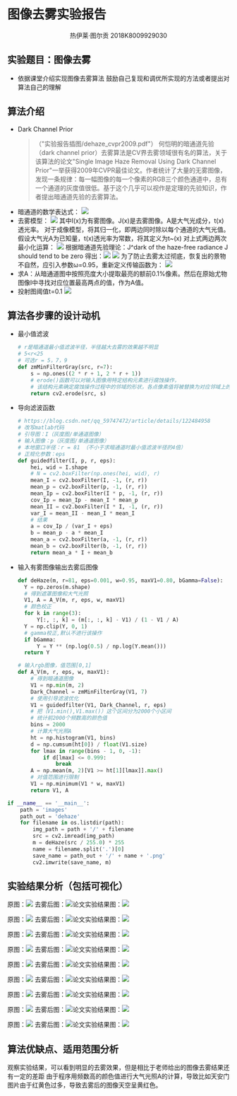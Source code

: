 # 图像去雾实验报告

<center>热伊莱·图尔贡 2018K8009929030</center>

## 实验题目：图像去雾

- 依据课堂介绍实现图像去雾算法
  鼓励自己复现和调优所实现的方法或者提出对算法自己的理解

## 算法介绍

- Dark Channel Prior
  > （"实验报告插图/dehaze_cvpr2009.pdf"）
  > 何恺明的暗通道先验（dark channel prior）去雾算法是CV界去雾领域很有名的算法，关于该算法的论文"Single Image Haze Removal Using Dark Channel Prior"一举获得2009年CVPR最佳论文。作者统计了大量的无雾图像，发现一条规律：每一幅图像的每一个像素的RGB三个颜色通道中，总有一个通道的灰度值很低。基于这个几乎可以视作是定理的先验知识，作者提出暗通道先验的去雾算法。
  >
- 暗通道的数学表达式：
  ![](实验报告插图/1.png)
- 去雾模型：
  ![](实验报告插图/2.png)
  其中I(x)为有雾图像。J(x)是去雾图像。A是大气光成分，t(x)透光率。
  对于成像模型，将其归一化，即两边同时除以每个通道的大气光值。
  假设大气光A为已知量，t(x)透光率为常数，将其定义为t~(x) 对上式两边两次最小化运算：
  ![](实验报告插图/3.png)
  根据暗通道先验理论：J^dark of the haze-free radiance J should tend to be zero
  得出：![](实验报告插图/4.png)
  ![](实验报告插图/5.png)
  为了防止去雾太过彻底，恢复出的景物不自然，应引入参数ω=0.95，重新定义传输函数为：
  ![](实验报告插图/w.png)
- 求A：从暗通道图中按照亮度大小提取最亮的额前0.1%像素。然后在原始尤物图像I中寻找对应位置最高两点的值，作为A值。
- 投射图阈值t=0.1
  ![](实验报告插图/6.png)

## 算法各步骤的设计动机

- 最小值滤波

  ```python
  # r是暗通道最小值滤波半径，半径越大去雾的效果越不明显
  # 5<r<25
  # 可选r = 5，7，9
  def zmMinFilterGray(src, r=7):
      s = np.ones((2 * r + 1, 2 * r + 1))
      # erode()函数可以对输入图像用特定结构元素进行腐蚀操作，
      # 该结构元素确定腐蚀操作过程中的邻域的形状，各点像素值将被替换为对应邻域上的最小值：
      return cv2.erode(src, s)
  ```

- 导向滤波函数

  ```python
  # https://blog.csdn.net/qq_59747472/article/details/122484958
  # 改写matlab代码
  # 引导图：I（灰度图/单通道图像）
  # 输入图像：p（灰度图/单通道图像）
  # 本地窗口半径：r = 81 （不小于求暗通道时最小值滤波半径的4倍）
  # 正规化参数：eps
  def guidedfilter(I, p, r, eps):
      hei, wid = I.shape
      # N = cv2.boxFilter(np.ones(hei, wid), r)
      mean_I = cv2.boxFilter(I, -1, (r, r))
      mean_p = cv2.boxFilter(p, -1, (r, r))
      mean_Ip = cv2.boxFilter(I * p, -1, (r, r))
      cov_Ip = mean_Ip - mean_I * mean_p
      mean_II = cv2.boxFilter(I * I, -1, (r, r))
      var_I = mean_II - mean_I * mean_I
      # 结果
      a = cov_Ip / (var_I + eps)
      b = mean_p - a * mean_I
      mean_a = cv2.boxFilter(a, -1, (r, r))
      mean_b = cv2.boxFilter(b, -1, (r, r))
      return mean_a * I + mean_b
  ```

- 输入有雾图像输出去雾后图像

  ```python
  def deHaze(m, r=81, eps=0.001, w=0.95, maxV1=0.80, bGamma=False):
    Y = np.zeros(m.shape)
    # 得到遮罩图像和大气光照
    V1, A = A_V(m, r, eps, w, maxV1)
    # 颜色校正
    for k in range(3):
        Y[:, :, k] = (m[:, :, k] - V1) / (1 - V1 / A)
    Y = np.clip(Y, 0, 1)
    # gamma校正,默认不进行该操作
    if bGamma:
        Y = Y ** (np.log(0.5) / np.log(Y.mean()))
    return Y
  ```

  ```python
  # 输入rgb图像，值范围[0,1]
  def A_V(m, r, eps, w, maxV1):
      # 得到暗通道图像
      V1 = np.min(m, 2)
      Dark_Channel = zmMinFilterGray(V1, 7)
      # 使用引导滤波优化
      V1 = guidedfilter(V1, Dark_Channel, r, eps)
      # 把（V1.min(),V1.max()）这个区间分为2000个小区间
      # 统计前2000个频数高的颜色值
      bins = 2000
      # 计算大气光照A
      ht = np.histogram(V1, bins)
      d = np.cumsum(ht[0]) / float(V1.size)
      for lmax in range(bins - 1, 0, -1):
          if d[lmax] <= 0.999:
              break
      A = np.mean(m, 2)[V1 >= ht[1][lmax]].max()
      # 对值范围进行限制
      V1 = np.minimum(V1 * w, maxV1)
      return V1, A
  ```

```python
if __name__ == '__main__':
    path = 'images'
    path_out = 'dehaze'
    for filename in os.listdir(path):
        img_path = path + '/' + filename
        src = cv2.imread(img_path)
        m = deHaze(src / 255.0) * 255
        name = filename.split('.')[0]
        save_name = path_out + '/' + name + '.png'
        cv2.imwrite(save_name, m)
```

## 实验结果分析（包括可视化）

原图：![](实验代码/images/canon3.bmp)
去雾后图：![](实验代码/dehaze/canon3.png)论文实验结果图：![](去雾算法测试图像/Org%20images/canon3_res.png)

原图：![](实验代码/images/canyon2.bmp)
去雾后图：![](实验代码/dehaze/canyon2.png)论文实验结果图：![](去雾算法测试图像/Org%20images/canyon2_res.png)

原图：![](实验代码/images/forest1.jpg)
去雾后图：![](实验代码/dehaze/forest1.png)论文实验结果图：![](去雾算法测试图像/Org%20images/forest_res.png)

原图：![](实验代码/images/gugong.bmp)
去雾后图：![](实验代码/dehaze/gugong.png)论文实验结果图：![](去雾算法测试图像/Org%20images/gugong_res.png)

原图：![](实验代码/images/hongkong.bmp)
去雾后图：![](实验代码/dehaze/hongkong.png)论文实验结果图：![](去雾算法测试图像/Org%20images/hongkong_res.png)

原图：![](实验代码/images/ny1.bmp)
去雾后图：![](实验代码/dehaze/ny1.png)论文实验结果图：![](去雾算法测试图像/Org%20images/ny1_res.png)

原图：![](实验代码/images/ny3.bmp)
去雾后图：![](实验代码/dehaze/ny3.png)论文实验结果图：![](去雾算法测试图像/Org%20images/ny3_res.png)

原图：![](实验代码/images/tiananmen1.bmp)
去雾后图：![](实验代码/dehaze/tiananmen1.png)论文实验结果图：![](去雾算法测试图像/Org%20images/tiananmen1_res.png)

原图：![](实验代码/images/train.bmp)
去雾后图：![](实验代码/dehaze/train.png)论文实验结果图：![](去雾算法测试图像/Org%20images/train_res.png)

## 算法优缺点、适用范围分析
观察实验结果，可以看到明显的去雾效果，但是相⽐于⽼师给出的图像去雾结果还有⼀定的差距
由于程序用频数高的颜色值进行大气光照A的计算，导致比如天安门图片由于红黄色过多，导致去雾后的图像天空呈黄红色。
